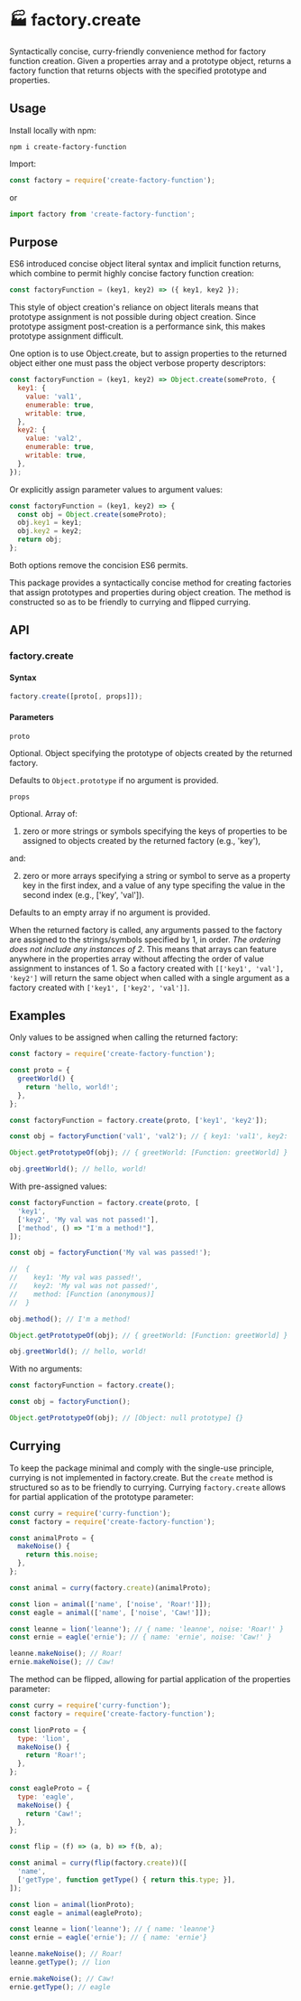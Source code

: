 # 🏭 factory.create

Syntactically concise, curry-friendly convenience method for factory function creation. Given a properties array and a prototype object, returns a factory function that returns objects with the specified prototype and properties.

## Usage

Install locally with npm:

````shell
npm i create-factory-function
````

Import:

````JavaScript
const factory = require('create-factory-function');
````

or

````JavaScript
import factory from 'create-factory-function';
````

## Purpose

ES6 introduced concise object literal syntax and implicit function returns, which combine to permit highly concise factory function creation:

````JavaScript
const factoryFunction = (key1, key2) => ({ key1, key2 });
````

This style of object creation's reliance on object literals means that prototype assignment is not possible during object creation. Since prototype assigment post-creation is a performance sink, this makes prototype assignment difficult.

One option is to use Object.create, but to assign properties to the returned object either one must pass the object verbose property descriptors:

````JavaScript
const factoryFunction = (key1, key2) => Object.create(someProto, {
  key1: {
    value: 'val1',
    enumerable: true,
    writable: true,
  },
  key2: {
    value: 'val2',
    enumerable: true,
    writable: true,
  },
});
````

Or explicitly assign parameter values to argument values:

````JavaScript
const factoryFunction = (key1, key2) => {
  const obj = Object.create(someProto);
  obj.key1 = key1;
  obj.key2 = key2;
  return obj;
};
````

Both options remove the concision ES6 permits.

This package provides a syntactically concise method for creating factories that assign prototypes and properties during object creation. The method is constructed so as to be friendly to currying and flipped currying.

## API

### factory.create

#### Syntax

````JavaScript
factory.create([proto[, props]]);
````

#### Parameters

`proto`

Optional. Object specifying the prototype of objects created by the returned factory.

Defaults to `Object.prototype` if no argument is provided.

`props`

Optional. Array of:

1. zero or more strings or symbols specifying the keys of properties to be assigned to objects created by the returned factory (e.g., 'key'),

and:

2. zero or more arrays specifying a string or symbol to serve as a property key in the first index, and a value of any type specifing the value in the second index (e.g., ['key', 'val']).

Defaults to an empty array if no argument is provided.

When the returned factory is called, any arguments passed to the factory are assigned to the strings/symbols specified by 1, in order. *The ordering does not include any instances of 2*. This means that arrays can feature anywhere in the properties array without affecting the order of value assignment to instances of 1. So a factory created with `[['key1', 'val'], 'key2']` will return the same object when called with a single argument as a factory created with `['key1', ['key2', 'val']]`.

## Examples

Only values to be assigned when calling the returned factory:

````JavaScript
const factory = require('create-factory-function');

const proto = {
  greetWorld() {
    return 'hello, world!';
  },
};

const factoryFunction = factory.create(proto, ['key1', 'key2']);

const obj = factoryFunction('val1', 'val2'); // { key1: 'val1', key2: 'val2' }

Object.getPrototypeOf(obj); // { greetWorld: [Function: greetWorld] }

obj.greetWorld(); // hello, world!
````

With pre-assigned values:

````JavaScript
const factoryFunction = factory.create(proto, [
  'key1',
  ['key2', 'My val was not passed!'],
  ['method', () => "I'm a method!"],
]);

const obj = factoryFunction('My val was passed!');

//  {
//    key1: 'My val was passed!',
//    key2: 'My val was not passed!',
//    method: [Function (anonymous)]
//  }

obj.method(); // I'm a method!

Object.getPrototypeOf(obj); // { greetWorld: [Function: greetWorld] }

obj.greetWorld(); // hello, world!
````

With no arguments:

````JavaScript
const factoryFunction = factory.create();

const obj = factoryFunction();

Object.getPrototypeOf(obj); // [Object: null prototype] {}
````

## Currying

To keep the package minimal and comply with the single-use principle, currying is not implemented in factory.create. But the `create` method is structured so as to be friendly to currying. Currying `factory.create` allows for partial application of the prototype parameter:

````JavaScript
const curry = require('curry-function');
const factory = require('create-factory-function');

const animalProto = {
  makeNoise() {
    return this.noise;
  },
};

const animal = curry(factory.create)(animalProto);

const lion = animal(['name', ['noise', 'Roar!']]);
const eagle = animal(['name', ['noise', 'Caw!']]);

const leanne = lion('leanne'); // { name: 'leanne', noise: 'Roar!' }
const ernie = eagle('ernie'); // { name: 'ernie', noise: 'Caw!' }

leanne.makeNoise(); // Roar!
ernie.makeNoise(); // Caw!
````

The method can be flipped, allowing for partial application of the properties parameter:

````JavaScript
const curry = require('curry-function');
const factory = require('create-factory-function');

const lionProto = {
  type: 'lion',
  makeNoise() {
    return 'Roar!';
  },
};

const eagleProto = {
  type: 'eagle',
  makeNoise() {
    return 'Caw!';
  },
};

const flip = (f) => (a, b) => f(b, a);

const animal = curry(flip(factory.create))([
  'name',
  ['getType', function getType() { return this.type; }],
]);

const lion = animal(lionProto);
const eagle = animal(eagleProto);

const leanne = lion('leanne'); // { name: 'leanne'}
const ernie = eagle('ernie'); // { name: 'ernie'}

leanne.makeNoise(); // Roar!
leanne.getType(); // lion

ernie.makeNoise(); // Caw!
ernie.getType(); // eagle
````
